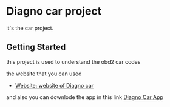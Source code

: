 # Diagno car project

it`s the car project.

## Getting Started

this project is used to understand the obd2 car codes 

the website that you can used 

- [Website: website of Diagno car](http://diagnocar.rf.gd/)

and also you can downlode the app in this link
[Diagno Car App](https://drive.google.com/file/d/1LsTavvPuPGkgmQa2UAi5ADbybdk0AADm/view)
